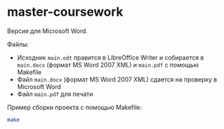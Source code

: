 master-coursework
================

Версия для Microsoft Word.

Файлы:

* Исходник `main.odt` правится в LibreOffice Writer и собирается в `main.docx` (формат MS Word 2007 XML) и `main.pdf` с помощью Makefile
* Файл `main.docx` (формат MS Word 2007 XML) сдается на проверку в Microsoft Word
* Файл `main.pdf` для печати

Пример сборки проекта с помощью Makefile:

```bash
make
```
